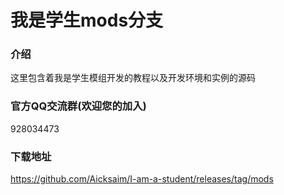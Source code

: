 # 我是学生mods分支

### 介绍
这里包含着我是学生模组开发的教程以及开发环境和实例的源码

### 官方QQ交流群(欢迎您的加入)
928034473

### 下载地址
https://github.com/Aicksaim/I-am-a-student/releases/tag/mods

